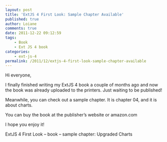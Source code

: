 ```yaml
---
layout: post
title: 'ExtJS 4 First Look: Sample Chapter Available'
published: true
author: Loiane
comments: true
date: 2011-12-22 09:12:59
tags:
    - Book
    - Ext JS 4 book
categories:
    - ext-js-4
permalink: /2011/12/extjs-4-first-look-sample-chapter-available
---
```

Hi everyone,

I finally finished writing my ExtJS 4 book a couple of months ago and now the book was already uploaded to the printers. Just waiting to be published!

Meanwhile, you can check out a sample chapter. It is chapter 04, and it is about charts.

You can buy the book at the publisher&#8217;s website or amazon.com

I hope you enjoy it!

ExtJS 4 First Look &#8211; book &#8211; sample chapter: Upgraded Charts